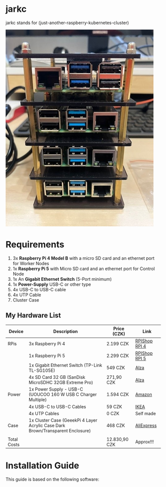 # jarkc
jarkc stands for (just-another-raspberry-kubernetes-cluster)

![jarkc](images/rPiCluster.jpg)

# Requirements
1. 3x **Raspberry Pi 4 Model B** with a micro SD card and an ethernet port for Worker Nodes
2. 1x **Raspberry Pi 5** with Micro SD card and an ethernet port for Control Node
3. 1x An **Gigabit Ethernet Switch** (5-Port minimum)
4. 1x **Power-Supply** USB-C or other type
5. 4x USB-C to USB-C cable
6. 4x UTP Cable
7. Cluster Case



## My Hardware List

| Device | Description                     | Price (CZK)   | Link                              |  
|--------|----------------------------------|-------------|-----------------------------------| 
| RPis   | 3x Raspberry Pi 4                | 2.199 CZK        | [RPIShop RPI 4](https://rpishop.cz/raspberry-pi-4/2611-raspberry-pi-4-model-b-8gb-ram-0765756931199.html)
|        | 1x Raspberry Pi 5                | 2.299 CZK        | [RPIShop RPI 5](https://rpishop.cz/raspberry-pi-5/6498-raspberry-pi-5-8gb-ram-5056561803326.html)
|        | 1x Gigabit Ethernet Switch (TP-Link TL-SG105E)     | 549 CZK         | [Alza](https://www.alza.cz/tp-link-tl-sg105e-d2916224.htm) 
|        | 4x SD Card 32 GB (SanDisk MicroSDHC 32GB Extreme Pro) | 271,90 CZK | [Alza](https://www.alza.cz/sandisk-microsdhc-32gb-extreme-pro-a1-uhs-i-v30-u3-sd-adapter-d5041152.htm)
| Power  | 1x Power Supply - USB-C (UOUCOO 160 W USB C Charger Multiple)         | 1.594 CZK         | [Amazon](https://amzn.eu/d/gu0fjrM)
|        | 4x USB-C to USB-C Cables         | 59 CZK         | [IKEA](https://www.ikea.com/cz/cs/p/sittbrunn-usb-c-na-usb-c-modra-30546650/)  
|        | 4x UTP Cables                    | 0 CZK         | Self made   
| Case   | 1x Cluster Case (GeeekPi 4 Layer Acrylic Case Dark Brown/Transparent Enclosure)                | 468 CZK         | [AliExpress](https://www.aliexpress.com/item/32918557708.html?spm=a2g0o.order_list.order_list_main.5.11421802lI6NqY)
|        |                                  |            | 
| Total Costs       |                                  |   12.830,90  CZK         |  Approx!!!



# Installation Guide

This guide is based on the following software:




